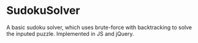 # SudokuSolver

A basic sudoku solver, which uses brute-force with backtracking to solve the inputed puzzle. Implemented in JS and jQuery.
